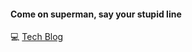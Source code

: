 #### Come on superman, say your stupid line

<!-- 📝 [Resume](https://drive.google.com/file/d/1QSNNM0it3VmMxV2wIMtN-slnNgnnvkRz/view?usp=sharing)  -->
💻 [Tech Blog](https://velog.io/@kangbj00/posts)
